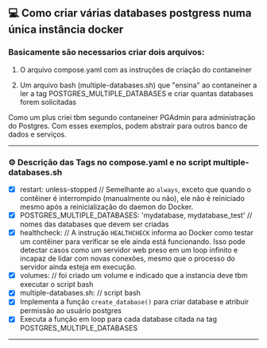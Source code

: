 ## 💻 Como criar várias databases postgress numa única instância docker

### Basicamente são necessarios criar dois arquivos: 
1) O arquivo compose.yaml com as instruções de criação do contaneiner

2) Um arquivo bash (multiple-databases.sh) que "ensina" ao contaneiner a ler a tag POSTGRES_MULTIPLE_DATABASES e criar quantas databases forem solicitadas

Como um plus criei tbm segundo contaneiner PGAdmin para administração do Postgres. Com esses exemplos, podem abstrair para outros banco de dados e serviços.

---

### ⚙️ Descrição das Tags no compose.yaml e no script multiple-databases.sh

- [x] restart: unless-stopped // Semelhante ao `always`, exceto que quando o contêiner é interrompido (manualmente ou não), ele não é reiniciado mesmo após a reinicialização do daemon do Docker.
- [x] POSTGRES_MULTIPLE_DATABASES: 'mydatabase, mydatabase_test' // nomes das databases que devem ser criadas
- [x] healthcheck: // A instrução `HEALTHCHECK` informa ao Docker como testar um contêiner para verificar se ele ainda está funcionando. Isso pode detectar casos como um servidor web preso em um loop infinito e incapaz de lidar com novas conexões, mesmo que o processo do servidor ainda esteja em execução.
- [x] volumes: // foi criado um volume e indicado que a instancia deve tbm executar o script bash
- [x] multiple-databases.sh: // script bash
- [x] Implementa a função `create_database()` para criar database e atribuir permissão ao usuário postgres
- [x] Executa a função em loop para cada database citada na tag POSTGRES_MULTIPLE_DATABASES

---

